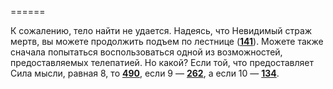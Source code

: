 ======

К сожалению, тело найти не удается. Надеясь, что Невидимый страж мертв, вы можете продолжить подъем по лестнице ([**141**](#n_141)). Можете также сначала попытаться воспользоваться одной из возможностей, предоставляемых телепатией. Но какой? Если той, что предоставляет Сила мысли, равная 8, то [**490**](#n_490), если 9 — [**262**](#n_262), а если 10 — [**134**](#n_134).

